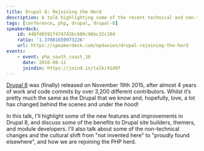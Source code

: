 ```yaml
---
title: Drupal 8: Rejoining the Herd
description: A talk highlighting some of the recent technical and non-technical changes in Drupal 8.
tags: [conference, php, drupal, drupal-8]
speakerdeck:
    id: 440fd6592f474741bc606c96bc32c104
    ratio: '1.37081659973226'
    url: https://speakerdeck.com/opdavies/drupal-rejoining-the-herd
events:
    - event: php_south_coast_16
      date: 2016-06-11
      joindin: https://joind.in/talk/41d0f
---
```

[Drupal 8][0] was (finally) released on November 19th 2015, after almost 4 years of work and code commits by over 3,200 different contributors. Whilst it’s pretty much the same as the Drupal that we know and, hopefully, love, a lot has changed behind the scenes and under the hood!

In this talk, I'll highlight some of the new features and improvements in Drupal 8, and discuss some of the benefits to Drupal site builders, themers, and module developers. I'll also talk about some of the non-technical changes and the cultural shift from "not invented here" to "proudly found elsewhere", and how we are rejoining the PHP herd.

[0]: https://www.drupal.org/8
